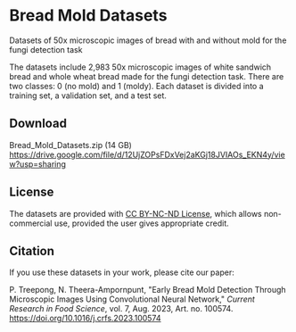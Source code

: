 # Bread Mold Datasets
Datasets of 50x microscopic images of bread with and without mold for the fungi detection task

The datasets include 2,983 50x microscopic images of white sandwich bread and whole wheat bread made for the fungi detection task. There are two classes: 0 (no mold) and 1 (moldy). Each dataset is divided into a training set, a validation set, and a test set.

## Download
Bread_Mold_Datasets.zip (14 GB) https://drive.google.com/file/d/12UjZOPsFDxVej2aKGj18JVIAOs_EKN4y/view?usp=sharing

## License
The datasets are provided with [CC BY-NC-ND License](http://creativecommons.org/licenses/by-nc-nd/4.0), which allows non-commercial use, provided the user gives appropriate credit.

## Citation
If you use these datasets in your work, please cite our paper: 

P. Treepong, N. Theera-Ampornpunt, "Early Bread Mold Detection Through Microscopic Images Using Convolutional Neural Network," *Current Research in Food Science*, vol. 7, Aug. 2023, Art. no. 100574. https://doi.org/10.1016/j.crfs.2023.100574
